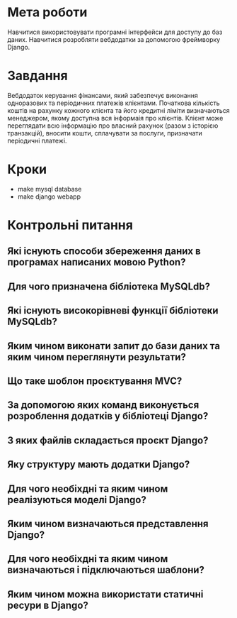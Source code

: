 # Мета роботи 
Навчитися використовувати програмні інтерфейси для доступу до баз даних. Навчитися розробляти вебдодатки за допомогою фреймворку Django.

# Завдання
Вебдодаток керування фінансами, який забезпечує виконання одноразових та періодичних платежів клієнтами. Початкова кількість коштів на рахунку кожного клієнта та його кредитні ліміти визначаються менеджером, якому доступна вся інформаія про клієнтів. Клієнт може переглядати всю інформацію про власний рахунок (разом з історією транзакцій), вносити кошти, сплачувати за послуги, призначати періодичні платежі.

# Кроки
- make mysql database 
- make django webapp 

# Контрольні питання 
## Які існують способи збереження даних в програмах написаних мовою Python?
## Для чого призначена бібліотека MySQLdb?
## Які існують високорівневі функції бібліотеки MySQLdb?
## Яким чином виконати запит до бази даних та яким чином переглянути результати?
## Що таке шоблон проєктування MVC?
## За допомогою яких команд виконується розроблення додатків у бібліотеці Django?
## З яких файлів складається проєкт Django?
## Яку структуру мають додатки Django?
## Для чого необіхдні та яким чином реалізуються моделі Django?
## Яким чином визначаються представлення Django?
## Для чого необіхдні та яким чином визначаються і підключаються шаблони?
## Яким чином можна використати статичні ресури в Django?